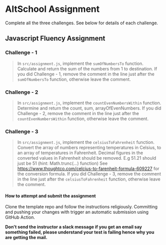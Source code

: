 # AltSchool Assignment

Complete all the three challenges. See below for details of each challenge.

## Javascript Fluency Assignment

### Challenge - 1

> In `src/assignment.js`, implement the `sumOfNumbersTo` function. Calculate and return the sum of the numbers from 1 to destination. If you did Challenge - 1, remove the comment in the line just after the `sumOfNumbersTo` function, otherwise leave the comment.

### Challenge - 2

> In `src/assignment.js`, implement the `countEvenNumbersWithin` function. Determine and return the count, sum, arrayOfEvenNumbers. If you did Challenge - 2, remove the comment in the line just after the `countEvenNumbersWithin` function, otherwise leave the comment.

### Challenge - 3

> In `src/assignment.js`, implement the `celsiusToFahrenheit` function. Convert the array of numbers representing temperatures in Celsius, to an array of temperatures in Fahrenheit. Decimal figures in the converted values in Fahrenheit should be removed. E.g 51.21 should just be 51 (hint: Math.trunc(...) function)
 See <https://www.thoughtco.com/celcius-to-farenheit-formula-609227> for the conversion formula. If you did Challenge - 3, remove the comment in the line just after the `celsiusToFahrenheit` function, otherwise leave the comment.

#### How to attempt and submit the assignment

Clone the template repo and follow the instructions religiously. Committing and pushing your changes with trigger an automatic submission using GitHub Action.

**Don't send the instructor a slack message if you get an email say something failed, please understand your test is failing hence why you are getting the mail.**

